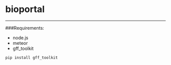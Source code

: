 # bioportal
----
###Requirements:

* node.js
* meteor  
* gff_toolkit

```
pip install gff_toolkit
```
